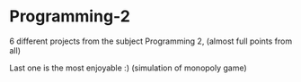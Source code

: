 # Programming-2
6 different projects from the subject Programming 2, (almost full points from all)

Last one is the most enjoyable :) (simulation of monopoly game)

